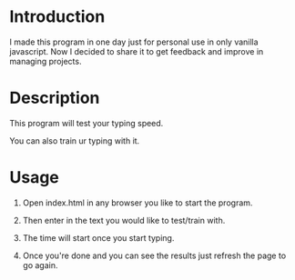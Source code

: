 # Introduction

I made this program in one day just for personal use in only vanilla javascript. Now I decided to share it to get feedback and improve in managing projects.





# Description

This program will test your typing speed.

You can also train ur typing with it.





# Usage

1. Open index.html in any browser you like to start the program.

2. Then enter in the text you would like to test/train with.

3. The time will start once you start typing. 

4. Once you're done and you can see the results just refresh the page to go again.
   
   

